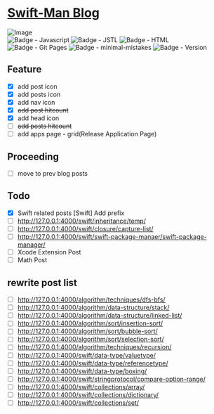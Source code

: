 # [Swift-Man Blog](https://swift-man.github.io/)
![Image](https://drive.google.com/uc?export=view&id=19RK0KgRBnPW8hDSGbVfOhUlrmrBusR8t)  
![Badge - Javascript](https://img.shields.io/badge/javascript-white.svg?style=flat-square&logo=JavaScript)
![Badge - JSTL](https://img.shields.io/badge/JSTL-1867C0.svg?style=flat-square&logo=JavaScript)
![Badge - HTML](https://img.shields.io/badge/HTML-13324B.svg?style=flat-square&logo=HTML5)
![Badge - Git Pages](https://img.shields.io/badge/GitPages-black?style=flat-square&logo=GitHub)
![Badge - minimal-mistakes](https://img.shields.io/badge/MinimalMistakes-FF6384?style=flat-square)
![Badge - Version](https://img.shields.io/badge/Version-0.0.1-1177AA?style=flat-square)

## Feature
- [x] add post icon
- [x] add posts icon
- [x] add nav icon
- [x] ~~add post hitcount~~
- [x] add head icon
- [ ] ~~add posts hitcount~~
- [ ] add apps page - grid(Release Application Page)

## Proceeding
- [ ] move to prev blog posts 

## Todo
- [x] Swift related posts [Swift] Add prefix
- [ ] http://127.0.0.1:4000/swift/inheritance/temp/
- [ ] http://127.0.0.1:4000/swift/closure/capture-list/
- [ ] http://127.0.0.1:4000/swift/swift-package-manaer/swift-package-manager/
- [ ] Xcode Extension Post
- [ ] Math Post

## rewrite post list
- [ ] http://127.0.0.1:4000/algorithm/techniques/dfs-bfs/
- [ ] http://127.0.0.1:4000/algorithm/data-structure/stack/
- [ ] http://127.0.0.1:4000/algorithm/data-structure/linked-list/
- [ ] http://127.0.0.1:4000/algorithm/sort/insertion-sort/
- [ ] http://127.0.0.1:4000/algorithm/sort/bubble-sort/
- [ ] http://127.0.0.1:4000/algorithm/sort/selection-sort/
- [ ] http://127.0.0.1:4000/algorithm/techniques/recursion/
- [ ] http://127.0.0.1:4000/swift/data-type/valuetype/
- [ ] http://127.0.0.1:4000/swift/data-type/referencetype/
- [ ] http://127.0.0.1:4000/swift/data-type/boxing/
- [ ] http://127.0.0.1:4000/swift/stringprotocol/compare-option-range/
- [ ] http://127.0.0.1:4000/swift/collections/array/
- [ ] http://127.0.0.1:4000/swift/collections/dictionary/
- [ ] http://127.0.0.1:4000/swift/collections/set/

